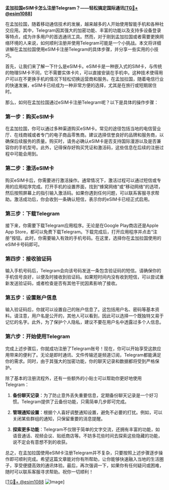 **孟加拉国eSIM卡怎么注册Telegram？——轻松搞定国际通讯[[TG💪+ @esim1088](https://t.me/s/esim1088)]**

在孟加拉国，随着移动通信技术的发展，越来越多的人开始使用智能手机和各种社交应用。其中，Telegram因其强大的加密功能、丰富的功能以及支持多设备登录等特点，成为许多用户的首选通讯工具。然而，对于刚到孟加拉国或者需要更换网络环境的人来说，如何顺利注册并使用Telegram可能是一个小挑战。本文将详细讲解在孟加拉国使用eSIM卡注册Telegram的具体步骤，并分享一些实用的小技巧。

首先，让我们来了解一下什么是eSIM卡。eSIM卡是一种嵌入式的SIM卡，与传统的物理SIM卡不同，它不需要实体卡片，可以直接安装在手机中。这种技术使得用户可以在不更换手机的情况下轻松切换运营商和服务。在孟加拉国，随着电信行业的快速发展，eSIM卡已经成为一种非常方便的选择，尤其是在旅行或短期居住时。

那么，如何在孟加拉国通过eSIM卡注册Telegram呢？以下是具体的操作步骤：

### 第一步：购买eSIM卡

在孟加拉国，你可以通过多种渠道购买eSIM卡。常见的途径包括当地的电信营业厅、在线商城或者专门的电子商品零售商。建议选择信誉良好的品牌和服务商，以确保后续服务的质量。购买时，请务必确认eSIM卡是否支持国际漫游以及是否兼容你的手机型号。此外，记得保存好购买凭证和激活码，这些信息在后续的注册过程中可能会用到。

### 第二步：激活eSIM卡

购买eSIM卡后，你需要进行激活操作。通常情况下，激活过程可以通过短信或专用的应用程序完成。打开手机的设置界面，找到“蜂窝网络”或“移动网络”的选项，然后按照屏幕上的指引输入激活码。如果你遇到任何问题，可以联系客服寻求帮助。激活成功后，你会收到一条确认短信，表示你的eSIM卡已经正式启用。

### 第三步：下载Telegram

接下来，你需要下载Telegram应用程序。无论是在Google Play商店还是Apple App Store，都可以免费下载Telegram。下载完成后，打开应用程序并点击“注册”按钮。此时，你需要输入有效的手机号码。在这里，选择你在孟加拉国使用的eSIM卡号码即可。

### 第四步：接收验证码

输入手机号码后，Telegram会向该号码发送一条包含验证码的短信。请确保你的手机信号良好，以便及时接收到验证码。如果短时间内没有收到短信，可以尝试重新发送验证码，或者检查是否有其他干扰因素影响了接收。

### 第五步：设置账户信息

输入验证码后，你就可以设置自己的账户信息了。这包括用户名、密码等基本资料。请注意，用户名是公开的，其他人可以看到，因此可以选择一个既独特又易于记忆的名字。此外，为了保护个人隐私，建议不要在用户名中透露过多个人信息。

### 第六步：开始使用Telegram

完成上述步骤后，你就成功注册了Telegram账号！现在，你可以开始享受这款应用带来的便利了。无论是即时通讯、文件传输还是频道订阅，Telegram都能满足你的需求。同时，由于其强大的加密功能，你的聊天记录和数据都将受到严格保护。

除了基本的注册流程外，还有一些额外的小贴士可以帮助你更好地使用Telegram：

1. **备份聊天记录**：为了防止意外丢失重要信息，定期备份聊天记录是一个好习惯。Telegram提供了云备份功能，只需简单几步即可完成。
   
2. **管理通知设置**：根据个人喜好调整通知设置，避免不必要的打扰。例如，可以关闭某些群组的通知，只保留重要的消息提醒。

3. **探索更多功能**：Telegram不仅限于简单的文字交流，还拥有丰富的功能，如语音通话、视频会议、贴纸商店等。不妨多花些时间去探索这些隐藏的功能，说不定会有意想不到的收获。

总之，在孟加拉国使用eSIM卡注册Telegram并不复杂，只要按照上述步骤逐步操作即可顺利完成。希望这篇文章能对你有所帮助，让你能够快速融入当地的生活圈子，享受便捷高效的通讯体验。最后，再次强调一下，如果你有任何疑问或困难，随时可以联系客服寻求帮助。祝你一切顺利！

[[TG💪+ @esim1088](https://t.me/s/esim1088) ![Image](https://i.postimg.cc/4NQfJmqS/Snipaste-2025-05-13-00-14-12.png)]